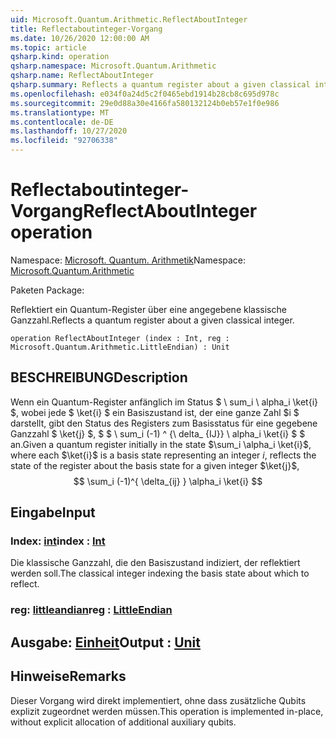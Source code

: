 ```yaml
---
uid: Microsoft.Quantum.Arithmetic.ReflectAboutInteger
title: Reflectaboutinteger-Vorgang
ms.date: 10/26/2020 12:00:00 AM
ms.topic: article
qsharp.kind: operation
qsharp.namespace: Microsoft.Quantum.Arithmetic
qsharp.name: ReflectAboutInteger
qsharp.summary: Reflects a quantum register about a given classical integer.
ms.openlocfilehash: e034f0a24d5c2f0465ebd1914b28cb8c695d978c
ms.sourcegitcommit: 29e0d88a30e4166fa580132124b0eb57e1f0e986
ms.translationtype: MT
ms.contentlocale: de-DE
ms.lasthandoff: 10/27/2020
ms.locfileid: "92706338"
---
```

# <a name="reflectaboutinteger-operation"></a><span data-ttu-id="acfd5-102">Reflectaboutinteger-Vorgang</span><span class="sxs-lookup"><span data-stu-id="acfd5-102">ReflectAboutInteger operation</span></span>

<span data-ttu-id="acfd5-103">Namespace: [Microsoft. Quantum. Arithmetik](xref:Microsoft.Quantum.Arithmetic)</span><span class="sxs-lookup"><span data-stu-id="acfd5-103">Namespace: [Microsoft.Quantum.Arithmetic](xref:Microsoft.Quantum.Arithmetic)</span></span>

<span data-ttu-id="acfd5-104">Paketen [](https://nuget.org/packages/)</span><span class="sxs-lookup"><span data-stu-id="acfd5-104">Package: [](https://nuget.org/packages/)</span></span>


<span data-ttu-id="acfd5-105">Reflektiert ein Quantum-Register über eine angegebene klassische Ganzzahl.</span><span class="sxs-lookup"><span data-stu-id="acfd5-105">Reflects a quantum register about a given classical integer.</span></span>

```qsharp
operation ReflectAboutInteger (index : Int, reg : Microsoft.Quantum.Arithmetic.LittleEndian) : Unit
```


## <a name="description"></a><span data-ttu-id="acfd5-106">BESCHREIBUNG</span><span class="sxs-lookup"><span data-stu-id="acfd5-106">Description</span></span>

<span data-ttu-id="acfd5-107">Wenn ein Quantum-Register anfänglich im Status $ \ sum_i \ alpha_i \ket{i} $, wobei jede $ \ket{i} $ ein Basiszustand ist, der eine ganze Zahl $i $ darstellt, gibt den Status des Registers zum Basisstatus für eine gegebene Ganzzahl $ \ket{j} $, $ $ \ sum_i (-1) ^ {\ delta_ {IJ}} \ alpha_i \ket{i} $ $ an.</span><span class="sxs-lookup"><span data-stu-id="acfd5-107">Given a quantum register initially in the state $\sum_i \alpha_i \ket{i}$, where each $\ket{i}$ is a basis state representing an integer $i$, reflects the state of the register about the basis state for a given integer $\ket{j}$, $$ \sum_i (-1)^{ \delta_{ij} } \alpha_i \ket{i} $$</span></span>

## <a name="input"></a><span data-ttu-id="acfd5-108">Eingabe</span><span class="sxs-lookup"><span data-stu-id="acfd5-108">Input</span></span>

### <a name="index--int"></a><span data-ttu-id="acfd5-109">Index: [int](xref:microsoft.quantum.lang-ref.int)</span><span class="sxs-lookup"><span data-stu-id="acfd5-109">index : [Int](xref:microsoft.quantum.lang-ref.int)</span></span>

<span data-ttu-id="acfd5-110">Die klassische Ganzzahl, die den Basiszustand indiziert, der reflektiert werden soll.</span><span class="sxs-lookup"><span data-stu-id="acfd5-110">The classical integer indexing the basis state about which to reflect.</span></span>


### <a name="reg--littleendian"></a><span data-ttu-id="acfd5-111">reg: [littleandian](xref:Microsoft.Quantum.Arithmetic.LittleEndian)</span><span class="sxs-lookup"><span data-stu-id="acfd5-111">reg : [LittleEndian](xref:Microsoft.Quantum.Arithmetic.LittleEndian)</span></span>





## <a name="output--unit"></a><span data-ttu-id="acfd5-112">Ausgabe: [Einheit](xref:microsoft.quantum.lang-ref.unit)</span><span class="sxs-lookup"><span data-stu-id="acfd5-112">Output : [Unit](xref:microsoft.quantum.lang-ref.unit)</span></span>



## <a name="remarks"></a><span data-ttu-id="acfd5-113">Hinweise</span><span class="sxs-lookup"><span data-stu-id="acfd5-113">Remarks</span></span>

<span data-ttu-id="acfd5-114">Dieser Vorgang wird direkt implementiert, ohne dass zusätzliche Qubits explizit zugeordnet werden müssen.</span><span class="sxs-lookup"><span data-stu-id="acfd5-114">This operation is implemented in-place, without explicit allocation of additional auxiliary qubits.</span></span>